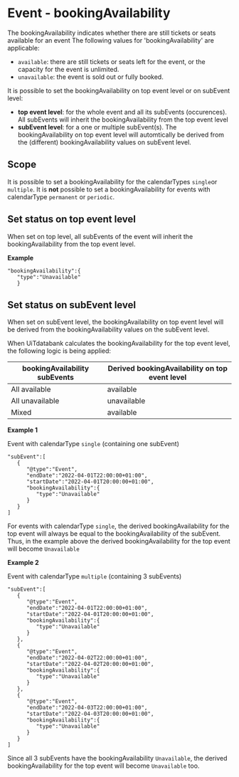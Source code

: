 ---
---

# Event - bookingAvailability

The bookingAvailability indicates whether there are still tickets or seats available for an event The following values for 'bookingAvailability' are applicable:
* `available`: there are still tickets or seats left for the event, or the capacity for the event is unlimited.
* `unavailable`: the event is sold out or fully booked.

It is possible to set the bookingAvailability on top event level or on subEvent level:
* **top event level**: for the whole event and all its subEvents (occurences). All subEvents will inherit the bookingAvailability from the top event level
* **subEvent level**: for a one or multiple subEvent(s). The bookingAvailability on top event level will automtically be derived from the (different) bookingAvailability values on subEvent level.

## Scope

It is possible to set a bookingAvailability for the calendarTypes `single`or `multiple`. 
It is **not** possible to set a bookingAvailability for events with calendarType `permanent` or `periodic`. 

## Set status on top event level

When set on top level, all subEvents of the event will inherit the bookingAvailability from the top event level.

**Example**

```
"bookingAvailability":{
   "type":"Unavailable"
   }
```

## Set status on subEvent level

When set on subEvent level, the bookingAvailability on top event level will be derived from the bookingAvailability values on the subEvent level.

When UiTdatabank calculates the bookingAvailability for the top event level, the following logic is being applied:

| bookingAvailability subEvents | Derived bookingAvailability on top event level |
| ------------- | ---------------- | 
| All available | available | 
| All unavailable | unavailable | 
| Mixed | available | 


**Example 1**

Event with calendarType `single` (containing one subEvent)

```
"subEvent":[
   {
      "@type":"Event",
      "endDate":"2022-04-01T22:00:00+01:00",
      "startDate":"2022-04-01T20:00:00+01:00",
      "bookingAvailability":{
         "type":"Unavailable"
      }
   }
]
```
For events with calendarType `single`, the derived bookingAvailability for the top event will always be equal to the bookingAvailability of the subEvent. Thus, in the example above the derived bookingAvailability for the top event will become `Unavailable`

**Example 2**

Event with calendarType `multiple` (containing 3 subEvents)

```
"subEvent":[
   {
      "@type":"Event",
      "endDate":"2022-04-01T22:00:00+01:00",
      "startDate":"2022-04-01T20:00:00+01:00",
      "bookingAvailability":{
         "type":"Unavailable"
      }
   },
   {
      "@type":"Event",
      "endDate":"2022-04-02T22:00:00+01:00",
      "startDate":"2022-04-02T20:00:00+01:00",
      "bookingAvailability":{
         "type":"Unavailable"
      }
   },
   {
      "@type":"Event",
      "endDate":"2022-04-03T22:00:00+01:00",
      "startDate":"2022-04-03T20:00:00+01:00",
      "bookingAvailability":{
         "type":"Unavailable"
      }
   }
]
```
Since all 3 subEvents have the bookingAvailability `Unavailable`, the derived bookingAvailability for the top event will become `Unavailable` too.
